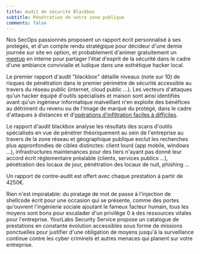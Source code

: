 ```yaml
---
title: Audit de sécurité Blackbox
subtitle: Pénétration de votre zone publique
comments: false
---
```


Nos SecOps passionnés proposent un rapport écrit personnalisé à ses protégés,
et d'un compte rendu stratégique pour décideur d'une demie journée sur site en
option, et probablement d'animer gratuitement un
[meetup](https://www.meetup.com/Angouleme-Hack-Dev-Barcamp-1337/) en interne
pour partager l'état d'esprit de la sécurité dans le cadre d'une ambiance
convivialle et ludique dans une esthétique hacker local.

Le premier rapport d'audit "blackbox" détaille niveaux (note sur 10) de risques
de pénétration dans le premier périmètre de sécurité accessible au travers du
réseau public (internet, cloud public ...). Les vecteurs d'attaques qu'un
hacker équipé d'outils spécialisés et maison sont ainsi identifiés avant qu'un
ingénieur informatique malveillant n'en exploite des bénéfices au détriment du
revenu ou de l'image de marque du protégé, dans le cadre d'attaques à distances
et d'[opérations d'infiltration faciles à
difficiles](https://gitpitch.com/yourlabs/security).

Le rapport d'audit blackbox analyse les résultats des scans d'outils
spécialisés en vue de pénétrer théoriquement au sein de l'entreprise au travers
de la zone réseau et géographique publique exclut les recherches plus
appronfondies de cibles distinctes: client lourd (app mobile, windows ...),
infrastructures maintenances pour des tiers n'ayant pas donné leur accord écrit
réglementaire préalable (clients, services publics ...), pénétration des locaux
de jour, pénétration des locaux de nuit, phishing ...

Un rapport de contre-audit est offert avec chaque prestation à partir de 4250€.

Rien n'est impiratable: du piratage de mot de passe à l'injection de shellcode
écrit pour une occasion qui se présente, comme des portes qu'ouvrent
l'ingénierie sociale ajoutant le fameux facteur humain, tous les moyens sont
bons pour escalader d'un privilège 0 à des ressources vitales pour
l'entreprise. YourLabs Security Service propose un catalogue de prestations en
constante évolution accessibles sous forme de missions ponctuelles pour
justifier d'une obligation de moyens jusqu'à la surveillance continue contre
les cyber criminels et autres menaces qui planent sur votre entreprise.
